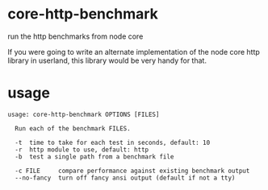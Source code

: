 # core-http-benchmark

run the http benchmarks from node core

If you were going to write an alternate implementation of the node core http
library in userland, this library would be very handy for that.

# usage

```
usage: core-http-benchmark OPTIONS [FILES]

  Run each of the benchmark FILES.

  -t  time to take for each test in seconds, default: 10
  -r  http module to use, default: http
  -b  test a single path from a benchmark file
 
  -c FILE     compare performance against existing benchmark output
  --no-fancy  turn off fancy ansi output (default if not a tty)

```

